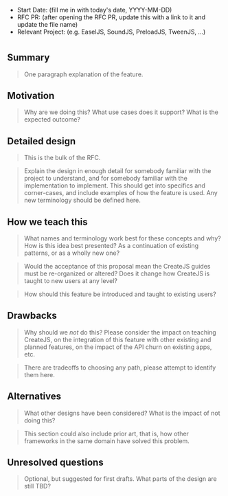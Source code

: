 - Start Date: (fill me in with today's date, YYYY-MM-DD)
- RFC PR: (after opening the RFC PR, update this with a link to it and update the file name)
- Relevant Project: (e.g. EaselJS, SoundJS, PreloadJS, TweenJS, ...)

# <RFC title>

## Summary

> One paragraph explanation of the feature.

## Motivation

> Why are we doing this? What use cases does it support? What is the expected
outcome?

## Detailed design

> This is the bulk of the RFC.

> Explain the design in enough detail for somebody
familiar with the project to understand, and for somebody familiar with the
implementation to implement. This should get into specifics and corner-cases,
and include examples of how the feature is used. Any new terminology should be
defined here.

## How we teach this

> What names and terminology work best for these concepts and why? How is this
idea best presented? As a continuation of existing patterns, or as a
wholly new one?

> Would the acceptance of this proposal mean the CreateJS guides must be
re-organized or altered? Does it change how CreateJS is taught to new users
at any level?

> How should this feature be introduced and taught to existing users?

## Drawbacks

> Why should we *not* do this? Please consider the impact on teaching CreateJS,
on the integration of this feature with other existing and planned features,
on the impact of the API churn on existing apps, etc.

> There are tradeoffs to choosing any path, please attempt to identify them here.

## Alternatives

> What other designs have been considered? What is the impact of not doing this?

> This section could also include prior art, that is, how other frameworks in the same domain have solved this problem.

## Unresolved questions

> Optional, but suggested for first drafts. What parts of the design are still
TBD?
